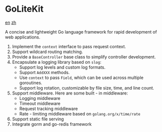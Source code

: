 # GoLiteKit

[en](readme.md) [zh](readme.zh.md)

A concise and lightweight Go language framework for rapid development of web applications.

1. Implement the `context` interface to pass request context.
2. Support wildcard routing matching.
3. Provide a `BaseController` base class to simplify controller development.
4. Encapsulate a logging library based on `slog`:
    - Support log levels and custom log formats.
    - Support `AddXXX` methods.
    - Use `context` to pass `Field`, which can be used across multiple goroutines.
    - Support log rotation, customizable by file size, time, and line count.
5. Support middleware. Here are some built - in middleware:
    - Logging middleware
    - Timeout middleware
    - Request tracking middleware
    - Rate - limiting middleware based on `golang.org/x/time/rate`
6. Support static file serving
7. Integrate gorm and go-redis framework